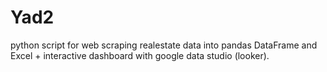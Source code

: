 # Yad2
python script for web scraping realestate data into pandas DataFrame and Excel + interactive dashboard with google data studio (looker).

